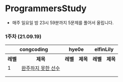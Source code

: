 # ProgrammersStudy
- 매주 일요일 밤 23시 59분까지 5문제를 풀어서 올립니다.

### 1주차 (21.09.19)
<table>
  <tr>
    <th colspan='2'>congcoding</th>
    <th colspan='2'>hye0e</th>
    <th colspan='2'>elfinLily</th>
  </tr>
  <tr>
    <th>레벨</th><th>제목</th><th>레벨</th><th>제목</th><th>레벨</th><th>제목</th>
  </tr>
  <tr> 
    <!-- congcoding -->
    <td>1</td><td><a href='https://programmers.co.kr/learn/courses/30/lessons/42576'>완주하지 못한 선수</a></td>
    <td></td><td><a href=''></a></td>
    <td></td><td><a href=''></a></td>
  </tr>
  <tr>
    <!-- hye0e -->
    <td></td><td><a href=''></a></td>
    <td></td><td><a href=''></a></td>
    <td></td><td><a href=''></a></td>
  </tr>
  <tr>
    <!-- elfinLily -->
    <td></td><td><a href=''></a></td>
    <td></td><td><a href=''></a></td>
    <td></td><td><a href=''></a></td>
  </tr>
</table>

<!-- 
<table>
  <tr>
    <th colspan='2'>congcoding</th>
    <th colspan='2'>hye0e</th>
    <th colspan='2'>elfinLily</th>
  </tr>
  <tr>
    <th>레벨</th><th>제목</th><th>레벨</th><th>제목</th><th>레벨</th><th>제목</th>
  </tr>
  <tr> 
    <td>1</td><td><a href='https://programmers.co.kr/learn/courses/30/lessons/42576'>완주하지 못한 선수</a></td>
    <td></td><td><a href=''></a></td>
    <td></td><td><a href=''></a></td>
  </tr>
  <tr>
    <td></td><td><a href=''></a></td>
    <td></td><td><a href=''></a></td>
    <td></td><td><a href=''></a></td>
  </tr>
  <tr>
    <td></td><td><a href=''></a></td>
    <td></td><td><a href=''></a></td>
    <td></td><td><a href=''></a></td>
  </tr>
</table> 
-->
